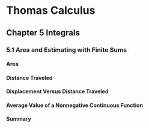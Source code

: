 # Thomas Calculus
## Chapter 5 Integrals
### 5.1 Area and Estimating with Finite Sums
#### Area
#### Distance Traveled
#### Displacement Versus Distance Traveled
#### Average Value of a Nonnegative Continuous Function
#### Summary